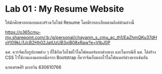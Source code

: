 # Lab 01 : My Resume Website

ให้นักศึกษาออกแบบและสร้างเว็บไซต์ Resume โดยมีรายละเอียดตามลิงค์ด้านล่างนี้

https://o365cmu-my.sharepoint.com/:b:/g/personal/chayanin_s_cmu_ac_th1/EaZhmQKu37dHoYl09kLi1JcB2Hh02JatUzUB3xiB08xRaw?e=VIbJ0P

นศ. ควรจัดเก็บรูปภาพต่าง ๆ ที่ใช้กับเว็บไซต์ไว้ในโฟลเดอร์แยกต่างหาก และในกรณีที่ นศ. ได้สร้าง CSS ไว้ใช้งานเองนอกเหนือจาก Bootstrap ก็ควรจัดเก็บแยกไว้ในโฟลเดอร์ต่างหากเช่นกัน

นายเศรษศิริ มะเทวิน
630610766
